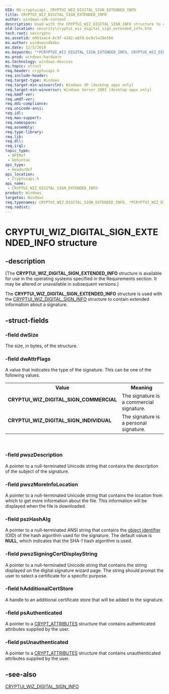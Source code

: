 ```yaml
---
UID: NS:cryptuiapi._CRYPTUI_WIZ_DIGITAL_SIGN_EXTENDED_INFO
title: CRYPTUI_WIZ_DIGITAL_SIGN_EXTENDED_INFO
author: windows-sdk-content
description: Used with the CRYPTUI_WIZ_DIGITAL_SIGN_INFO structure to contain extended information about a signature.
old-location: security\cryptui_wiz_digital_sign_extended_info.htm
tech.root: seccrypto
ms.assetid: e061aac4-8c9f-4282-a8f8-bc0c5a10e566
ms.author: windowssdkdev
ms.date: 12/5/2018
ms.keywords: "*PCRYPTUI_WIZ_DIGITAL_SIGN_EXTENDED_INFO, CRYPTUI_WIZ_DIGITAL_SIGN_COMMERCIAL, CRYPTUI_WIZ_DIGITAL_SIGN_EXTENDED_INFO, CRYPTUI_WIZ_DIGITAL_SIGN_EXTENDED_INFO structure [Security], CRYPTUI_WIZ_DIGITAL_SIGN_INDIVIDUAL, PCRYPTUI_WIZ_DIGITAL_SIGN_EXTENDED_INFO, PCRYPTUI_WIZ_DIGITAL_SIGN_EXTENDED_INFO structure pointer [Security], cryptuiapi/CRYPTUI_WIZ_DIGITAL_SIGN_EXTENDED_INFO, cryptuiapi/PCRYPTUI_WIZ_DIGITAL_SIGN_EXTENDED_INFO, security.cryptui_wiz_digital_sign_extended_info"
ms.prod: windows-hardware
ms.technology: windows-devices
ms.topic: struct
req.header: cryptuiapi.h
req.include-header: 
req.target-type: Windows
req.target-min-winverclnt: Windows XP [desktop apps only]
req.target-min-winversvr: Windows Server 2003 [desktop apps only]
req.kmdf-ver: 
req.umdf-ver: 
req.ddi-compliance: 
req.unicode-ansi: 
req.idl: 
req.max-support: 
req.namespace: 
req.assembly: 
req.type-library: 
req.lib: 
req.dll: 
req.irql: 
topic_type:
 - APIRef
 - kbSyntax
api_type:
 - HeaderDef
api_location:
 - Cryptuiapi.h
api_name:
 - CRYPTUI_WIZ_DIGITAL_SIGN_EXTENDED_INFO
product: Windows
targetos: Windows
req.typenames: CRYPTUI_WIZ_DIGITAL_SIGN_EXTENDED_INFO, *PCRYPTUI_WIZ_DIGITAL_SIGN_EXTENDED_INFO
req.redist: 
---
```


# CRYPTUI_WIZ_DIGITAL_SIGN_EXTENDED_INFO structure


## -description


<p class="CCE_Message">[The  <b>CRYPTUI_WIZ_DIGITAL_SIGN_EXTENDED_INFO</b> structure is available for use in the operating systems specified in the Requirements section. It may be altered or unavailable in subsequent versions.]

The <b>CRYPTUI_WIZ_DIGITAL_SIGN_EXTENDED_INFO</b> structure is used with the <a href="https://msdn.microsoft.com/22d0bc45-0f66-4f5f-87d3-0849c4327eed">CRYPTUI_WIZ_DIGITAL_SIGN_INFO</a> structure to contain extended information about a signature.


## -struct-fields




### -field dwSize

The size, in bytes, of the structure.


### -field dwAttrFlags

A value that indicates the type of the signature. This can be one of the following values.

<table>
<tr>
<th>Value</th>
<th>Meaning</th>
</tr>
<tr>
<td width="40%"><a id="CRYPTUI_WIZ_DIGITAL_SIGN_COMMERCIAL"></a><a id="cryptui_wiz_digital_sign_commercial"></a><dl>
<dt><b>CRYPTUI_WIZ_DIGITAL_SIGN_COMMERCIAL</b></dt>
</dl>
</td>
<td width="60%">
The signature is a commercial signature.

</td>
</tr>
<tr>
<td width="40%"><a id="CRYPTUI_WIZ_DIGITAL_SIGN_INDIVIDUAL"></a><a id="cryptui_wiz_digital_sign_individual"></a><dl>
<dt><b>CRYPTUI_WIZ_DIGITAL_SIGN_INDIVIDUAL</b></dt>
</dl>
</td>
<td width="60%">
The signature is a personal signature.

</td>
</tr>
</table>
 


### -field pwszDescription

A pointer to a null-terminated Unicode string that contains the description of the subject of the signature.


### -field pwszMoreInfoLocation

A pointer to a null-terminated Unicode string that contains the location from which to get more information about the file. This information will be displayed when the file is downloaded.


### -field pszHashAlg

A pointer to a null-terminated ANSI string that contains the <a href="https://msdn.microsoft.com/e6be8932-015e-4058-b249-1671b3fea521">object identifier</a> (OID) of the hash algorithm used for the signature. The default value is <b>NULL</b>, which indicates that the SHA-1 hash algorithm is used.


### -field pwszSigningCertDisplayString

A pointer to a null-terminated Unicode string that contains the string displayed on the digital signature wizard page. The string should prompt the user to select a certificate for a specific purpose.


### -field hAdditionalCertStore

A handle to an additional certificate store that will be added to the signature.


### -field psAuthenticated

A pointer to a <a href="https://msdn.microsoft.com/782f3022-d852-4ad7-8e0f-afbccc25928a">CRYPT_ATTRIBUTES</a> structure that contains authenticated attributes supplied by the user.


### -field psUnauthenticated

A pointer to a <a href="https://msdn.microsoft.com/782f3022-d852-4ad7-8e0f-afbccc25928a">CRYPT_ATTRIBUTES</a> structure that contains unauthenticated attributes supplied by the user.


## -see-also




<a href="https://msdn.microsoft.com/22d0bc45-0f66-4f5f-87d3-0849c4327eed">CRYPTUI_WIZ_DIGITAL_SIGN_INFO</a>
 

 

